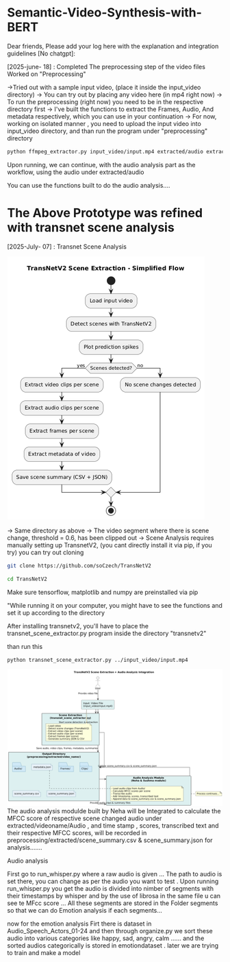 # Semantic-Video-Synthesis-with-BERT
Dear friends, 
Please add your log here with the explanation and integration guidelines [No chatgpt]: 

[2025-june- 18] : Completed The preprocessing step of the video files
Worked on "Preprocessing"

->Tried out with a sample input video, (place it inside the input_video directory)
-> You can try out by placing any video here (in mp4 right now)
-> To run the preprocessing (right now) you need to be in the respective directory first
-> I've built the functions to extract the Frames, Audio, And metadata respectively, which you can use in your continuation
-> For now, working on isolated manner , you need to upload the input video into input_video directory, and than run the program under "preprocessing"  directory


```bash
python ffmpeg_extractor.py input_video/input.mp4 extracted/audio extracted/Frames extracted/metadata
```

Upon running, we can continue, with the audio analysis part as the workflow, using the audio under extracted/audio

You can use the functions built to do the audio analysis....


# The Above Prototype was refined with transnet scene analysis

[2025-July- 07] : Transnet Scene Analysis 

![Scene Prediction Spikes](transnetv2.png)


-> Same directory as above
-> The video segment where there is scene change, threshold = 0.6, has been clipped out
-> Scene Analysis requires manually setting up TransnetV2, (you cant directly install it via pip, if you try) you can try out cloning

```bash
git clone https://github.com/soCzech/TransNetV2
```
```bash
cd TransNetV2
```

Make sure tensorflow, matplotlib and numpy are preinstalled via pip 


"While running it on your computer, you might have to see the functions and set it up according to the directory


After installing transnetv2, you'll have to place the transnet_scene_extractor.py program inside the directory "transnetv2"

than run this 

```bash
python transnet_scene_extractor.py ../input_video/input.mp4
```

![Scene Prediction Spikes](yellow.png)
The audio analysis modulde built by Neha will be Integrated to calculate the MFCC score of  respective scene changed audio under extracted/videoname/Audio , and time stamp , scores, transcribed text and their respective MFCC scores,  will be recorded in preprocessing/extracted/scene_summary.csv & scene_summary.json for analysis.......



Audio analysis 

First go to run_whisper.py where a raw audio is given ... The path to audio is set there, you can change as per the audio you want to test . Upon running  run_whisper.py  you get the audio is divided into nimber of segments with their timestamps by whisper and by the use of librosa in the same  file u can see te MFcc score ... All these segments  are stored in the Folder segments so that we can do Emotion analysis if each segments... 

now for the emotion analysis Firt there is dataset in  Audio_Speech_Actors_01-24 and then through organize.py we sort these audio into various categories like happy, sad, angry, calm ......
and the sorted audios  categorically is stored in emotiondataset . later we are trying to train and make a  model 
 